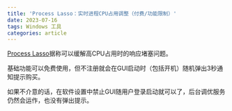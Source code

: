 ```yaml
---
title: 'Process Lasso：实时进程CPU占用调整（付费/功能限制）'
date: 2023-07-16
tags: Windows 工具
categories: article
---
```


[Process Lasso](https://bitsum.com/)据称可以缓解高CPU占用时的响应堵塞问题。

基础功能可以免费使用，但不注册就会在GUI启动时（包括开机）随机弹出3秒通知提示购买。

如果不介意的话，在软件设置中禁止GUI随用户登录启动就可以了，后台调优服务仍然会运作，也没有弹出提示。
